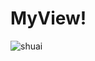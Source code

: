 # MyView!

![shuai](https://user-images.githubusercontent.com/107522401/180981447-bb185194-8cbc-4a5e-895a-9fc9fe739553.png)
